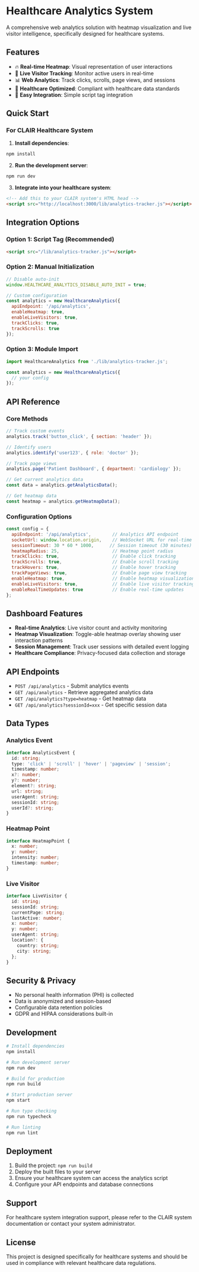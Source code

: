 # Healthcare Analytics System

A comprehensive web analytics solution with heatmap visualization and live visitor intelligence, specifically designed for healthcare systems.

## Features

- 🔥 **Real-time Heatmap**: Visual representation of user interactions
- 👥 **Live Visitor Tracking**: Monitor active users in real-time
- 📊 **Web Analytics**: Track clicks, scrolls, page views, and sessions
- 🏥 **Healthcare Optimized**: Compliant with healthcare data standards
- 🚀 **Easy Integration**: Simple script tag integration

## Quick Start

### For CLAIR Healthcare System

1. **Install dependencies**:
```bash
npm install
```

2. **Run the development server**:
```bash
npm run dev
```

3. **Integrate into your healthcare system**:
```html
<!-- Add this to your CLAIR system's HTML head -->
<script src="http://localhost:3000/lib/analytics-tracker.js"></script>
```

## Integration Options

### Option 1: Script Tag (Recommended)
```html
<script src="/lib/analytics-tracker.js"></script>
```

### Option 2: Manual Initialization
```javascript
// Disable auto-init
window.HEALTHCARE_ANALYTICS_DISABLE_AUTO_INIT = true;

// Custom configuration
const analytics = new HealthcareAnalytics({
  apiEndpoint: '/api/analytics',
  enableHeatmap: true,
  enableLiveVisitors: true,
  trackClicks: true,
  trackScrolls: true
});
```

### Option 3: Module Import
```javascript
import HealthcareAnalytics from './lib/analytics-tracker.js';

const analytics = new HealthcareAnalytics({
  // your config
});
```

## API Reference

### Core Methods

```javascript
// Track custom events
analytics.track('button_click', { section: 'header' });

// Identify users
analytics.identify('user123', { role: 'doctor' });

// Track page views
analytics.page('Patient Dashboard', { department: 'cardiology' });

// Get current analytics data
const data = analytics.getAnalyticsData();

// Get heatmap data
const heatmap = analytics.getHeatmapData();
```

### Configuration Options

```javascript
const config = {
  apiEndpoint: '/api/analytics',        // Analytics API endpoint
  socketUrl: window.location.origin,    // WebSocket URL for real-time
  sessionTimeout: 30 * 60 * 1000,      // Session timeout (30 minutes)
  heatmapRadius: 25,                    // Heatmap point radius
  trackClicks: true,                    // Enable click tracking
  trackScrolls: true,                   // Enable scroll tracking
  trackHovers: true,                    // Enable hover tracking
  trackPageViews: true,                 // Enable page view tracking
  enableHeatmap: true,                  // Enable heatmap visualization
  enableLiveVisitors: true,             // Enable live visitor tracking
  enableRealTimeUpdates: true           // Enable real-time updates
};
```

## Dashboard Features

- **Real-time Analytics**: Live visitor count and activity monitoring
- **Heatmap Visualization**: Toggle-able heatmap overlay showing user interaction patterns
- **Session Management**: Track user sessions with detailed event logging
- **Healthcare Compliance**: Privacy-focused data collection and storage

## API Endpoints

- `POST /api/analytics` - Submit analytics events
- `GET /api/analytics` - Retrieve aggregated analytics data
- `GET /api/analytics?type=heatmap` - Get heatmap data
- `GET /api/analytics?sessionId=xxx` - Get specific session data

## Data Types

### Analytics Event
```typescript
interface AnalyticsEvent {
  id: string;
  type: 'click' | 'scroll' | 'hover' | 'pageview' | 'session';
  timestamp: number;
  x?: number;
  y?: number;
  element?: string;
  url: string;
  userAgent: string;
  sessionId: string;
  userId?: string;
}
```

### Heatmap Point
```typescript
interface HeatmapPoint {
  x: number;
  y: number;
  intensity: number;
  timestamp: number;
}
```

### Live Visitor
```typescript
interface LiveVisitor {
  id: string;
  sessionId: string;
  currentPage: string;
  lastActive: number;
  x: number;
  y: number;
  userAgent: string;
  location?: {
    country: string;
    city: string;
  };
}
```

## Security & Privacy

- No personal health information (PHI) is collected
- Data is anonymized and session-based
- Configurable data retention policies
- GDPR and HIPAA considerations built-in

## Development

```bash
# Install dependencies
npm install

# Run development server
npm run dev

# Build for production
npm run build

# Start production server
npm start

# Run type checking
npm run typecheck

# Run linting
npm run lint
```

## Deployment

1. Build the project: `npm run build`
2. Deploy the built files to your server
3. Ensure your healthcare system can access the analytics script
4. Configure your API endpoints and database connections

## Support

For healthcare system integration support, please refer to the CLAIR system documentation or contact your system administrator.

## License

This project is designed specifically for healthcare systems and should be used in compliance with relevant healthcare data regulations.
